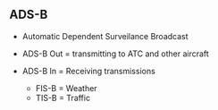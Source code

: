 ## ADS-B

* Automatic Dependent Surveilance Broadcast

* ADS-B Out = transmitting to ATC and other aircraft
* ADS-B In = Receiving transmissions
    * FIS-B = Weather 
    * TIS-B = Traffic